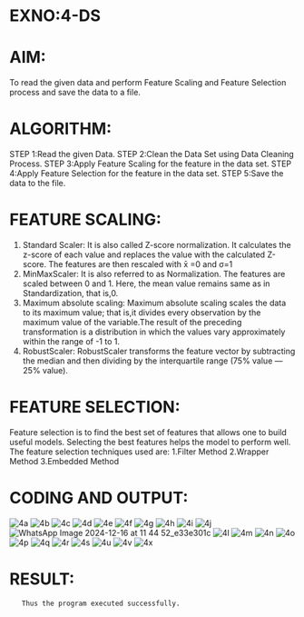 # EXNO:4-DS
# AIM:
To read the given data and perform Feature Scaling and Feature Selection process and save the
data to a file.

# ALGORITHM:
STEP 1:Read the given Data.
STEP 2:Clean the Data Set using Data Cleaning Process.
STEP 3:Apply Feature Scaling for the feature in the data set.
STEP 4:Apply Feature Selection for the feature in the data set.
STEP 5:Save the data to the file.

# FEATURE SCALING:
1. Standard Scaler: It is also called Z-score normalization. It calculates the z-score of each value and replaces the value with the calculated Z-score. The features are then rescaled with x̄ =0 and σ=1
2. MinMaxScaler: It is also referred to as Normalization. The features are scaled between 0 and 1. Here, the mean value remains same as in Standardization, that is,0.
3. Maximum absolute scaling: Maximum absolute scaling scales the data to its maximum value; that is,it divides every observation by the maximum value of the variable.The result of the preceding transformation is a distribution in which the values vary approximately within the range of -1 to 1.
4. RobustScaler: RobustScaler transforms the feature vector by subtracting the median and then dividing by the interquartile range (75% value — 25% value).

# FEATURE SELECTION:
Feature selection is to find the best set of features that allows one to build useful models. Selecting the best features helps the model to perform well.
The feature selection techniques used are:
1.Filter Method
2.Wrapper Method
3.Embedded Method

# CODING AND OUTPUT:
![4a](https://github.com/user-attachments/assets/014ea48f-763a-4d07-ab3e-4e8631f35c01)
![4b](https://github.com/user-attachments/assets/c4dea2ff-7b14-4c02-8373-1ede2fdcd09c)
![4c](https://github.com/user-attachments/assets/a1730c91-52fa-4d7b-b66f-d0f40954c7da)
![4d](https://github.com/user-attachments/assets/6d7a9b69-2020-4caa-b057-30ca7501ab6a)
![4e](https://github.com/user-attachments/assets/ec5cee88-9014-48ed-b538-fd4eccd6860b)
![4f](https://github.com/user-attachments/assets/c38d5053-4719-4675-a574-ffdbdedf7ab4)
![4g](https://github.com/user-attachments/assets/6c6d2a5f-922c-4cc1-9000-2b664166a553)
![4h](https://github.com/user-attachments/assets/4ea54105-5eba-426b-9651-e5ba848d7dda)
![4i](https://github.com/user-attachments/assets/c8291a1c-6816-45ad-a063-28745575f7cf)
![4j](https://github.com/user-attachments/assets/2d9fc750-c877-4eda-b955-a6a6410cec84)
![WhatsApp Image 2024-12-16 at 11 44 52_e33e301c](https://github.com/user-attachments/assets/1bd5b8a5-00cd-45c4-86d5-0562dfa21a20)
![4l](https://github.com/user-attachments/assets/47e35447-3c7c-4fa8-a8ee-d45c99913a29)
![4m](https://github.com/user-attachments/assets/3bf9f693-95de-4778-91c0-f49bbf3d336f)
![4n](https://github.com/user-attachments/assets/84167d2d-6995-44cb-ac4c-afbfa9781444)
![4o](https://github.com/user-attachments/assets/131ea83e-fbc8-4b1d-80d2-7fd19f3bc9bd)
![4p](https://github.com/user-attachments/assets/094e779e-9030-4ede-a4c4-b91eb1bcb4f2)
![4q](https://github.com/user-attachments/assets/fe9e6585-8998-4f00-870e-6db9e0db4f69)
![4r](https://github.com/user-attachments/assets/95abf1a4-4e18-4ae3-96bd-4bc79119a91a)
![4s](https://github.com/user-attachments/assets/3992629b-ec09-45c4-8372-e02e0c996999)
![4u](https://github.com/user-attachments/assets/f1992ab8-49f5-434b-948f-c308add4f79a)
![4v](https://github.com/user-attachments/assets/75257aa0-0cec-4367-a45b-1f4f3f041fdb)
![4x](https://github.com/user-attachments/assets/c4168efd-4cbf-4caa-bce2-daa872e1f64a)
# RESULT:
       Thus the program executed successfully.
